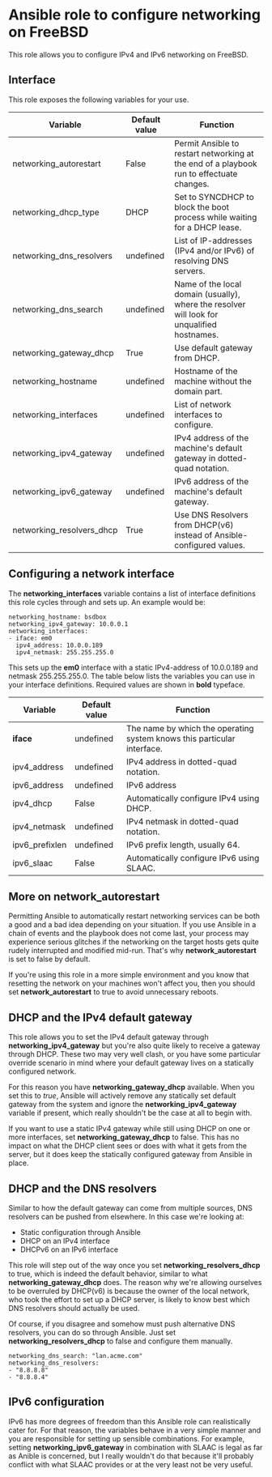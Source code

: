 # Ansible role to configure networking on FreeBSD

This role allows you to configure IPv4 and IPv6 networking on FreeBSD.

## Interface

This role exposes the following variables for your use.

| Variable | Default value | Function |
|----------|---------------|----------|
| networking_autorestart| False | Permit Ansible to restart networking at the end of a playbook run to effectuate changes. |
| networking_dhcp_type | DHCP | Set to SYNCDHCP to block the boot process while waiting for a DHCP lease. |
| networking_dns_resolvers| undefined | List of IP-addresses (IPv4 and/or IPv6) of resolving DNS servers. |
| networking_dns_search | undefined | Name of the local domain (usually), where the resolver will look for unqualified hostnames. |
| networking_gateway_dhcp | True | Use default gateway from DHCP. |
| networking_hostname | undefined | Hostname of the machine without the domain part. |
| networking_interfaces | undefined | List of network interfaces to configure. |
| networking_ipv4_gateway | undefined | IPv4 address of the machine's default gateway in dotted-quad notation. |
| networking_ipv6_gateway | undefined | IPv6 address of the machine's default gateway. |
| networking_resolvers_dhcp | True | Use DNS Resolvers from DHCP(v6) instead of Ansible-configured values. |

## Configuring a network interface

The **networking_interfaces** variable contains a list of interface definitions this role cycles
through and sets up. An example would be:

```
networking_hostname: bsdbox
networking_ipv4_gateway: 10.0.0.1
networking_interfaces:
- iface: em0
  ipv4_address: 10.0.0.189
  ipv4_netmask: 255.255.255.0
```

This sets up the **em0** interface with a static IPv4-address of 10.0.0.189 and netmask 255.255.255.0.
The table below lists the variables you can use in your interface definitions. Required values are
shown in **bold** typeface.

| Variable | Default value | Function |
|----------|---------------|----------|
| **iface**    | undefined | The name by which the operating system knows this particular interface. |
| ipv4_address | undefined | IPv4 address in dotted-quad notation. |
| ipv6_address | undefined | IPv6 address |
| ipv4_dhcp | False | Automatically configure IPv4 using DHCP. |
| ipv4_netmask | undefined | IPv4 netmask in dotted-quad notation. |
| ipv6_prefixlen | undefined | IPv6 prefix length, usually 64. |
| ipv6_slaac | False | Automatically configure IPv6 using SLAAC. |

## More on network_autorestart

Permitting Ansible to automatically restart networking services can be both a good and a bad idea
depending on your situation. If you use Ansible in a chain of events and the playbook does not come
last, your process may experience serious glitches if the networking on the target hosts gets quite
rudely interrupted and modified mid-run. That's why **network_autorestart** is set to false by default.

If you're using this role in a more simple environment and you know that resetting the network on your
machines won't affect you, then you should set **network_autorestart** to true to avoid unnecessary
reboots.

## DHCP and the IPv4 default gateway

This role allows you to set the IPv4 default gateway through **networking_ipv4_gateway** but you're also
quite likely to receive a gateway through DHCP. These two may very well clash, or you have some particular
override scenario in mind where your default gateway lives on a statically configured network.

For this reason you have **networking_gateway_dhcp** available. When you set this to *true*, Ansible will
actively remove any statically set default gateway from the system and ignore the **networking_ipv4_gateway**
variable if present, which really shouldn't be the case at all to begin with.

If you want to use a static IPv4 gateway while still using DHCP on one or more interfaces, set **networking_gateway_dhcp**
to false. This has no impact on what the DHCP client sees or does with what it gets from the server, but it does
keep the statically configured gateway from Ansible in place.

## DHCP and the DNS resolvers

Similar to how the default gateway can come from multiple sources, DNS resolvers can be pushed from elsewhere.
In this case we're looking at:

- Static configuration through Ansible
- DHCP on an IPv4 interface
- DHCPv6 on an IPv6 interface

This role will step out of the way once you set **networking_resolvers_dhcp** to true, which is indeed the
default behavior, similar to what **networking_gateway_dhcp** does. The reason why we're allowing ourselves to be
overruled by DHCP(v6) is because the owner of the local network, who took the effort to set up a DHCP server,
is likely to know best which DNS resolvers should actually be used.

Of course, if you disagree and somehow must push alternative DNS resolvers, you can do so through Ansible. Just
set **networking_resolvers_dhcp** to false and configure them manually.

```
networking_dns_search: "lan.acme.com"
networking_dns_resolvers:
- "8.8.8.8"
- "8.8.8.4"
```

## IPv6 configuration

IPv6 has more degrees of freedom than this Ansible role can realistically cater for. For that reason, the variables
behave in a very simple manner and you are responsible for setting up sensible combinations. For example,
setting **networking_ipv6_gateway** in combination with SLAAC is legal as far as Anible is concerned, but I really
wouldn't do that because it'll probably conflict with what SLAAC provides or at the very least not be very useful.
